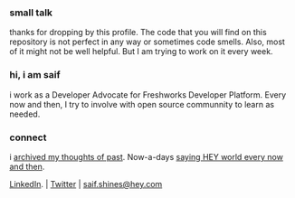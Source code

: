 ### small talk

thanks for dropping by this profile. The code that you will find on this repository is not perfect in any way or sometimes code smells. Also, most of it might not be well helpful. But I am trying to work on it every week.

### hi, i am saif

i work as a Developer Advocate for Freshworks Developer Platform. Every now and then, I try to involve with open source communnity to learn as needed.

### connect
i [archived my thoughts of past](https://saifshines.medium.com/). Now-a-days [saying HEY world every now and then](https://world.hey.com/saif.shines). 

[LinkedIn](https://www.linkedin.com/in/saif-shines/).
| [Twitter](https://twitter.com/Saif_Shines)
| saif.shines@hey.com
